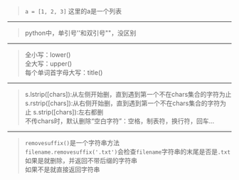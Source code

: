 >`a = [1, 2, 3]` 这里的a是一个列表
---
>python中，单引号''和双引号""，没区别
---
>全小写：lower()  
>全大写：upper()  
>每个单词首字母大写：title()
---
>s.lstrip([chars]):从左侧开始删，直到遇到第一个不在chars集合的字符为止
>s.rstrip([chars]):从右侧开始删，直到遇到第一个不在chars集合的字符为止
>s.strip([chars]):左右都删  
>不传chars时，默认删除“空白字符”：空格，制表符，换行符，回车...
---
>`removesuffix()`是一个字符串方法  
>`filename.removesuffix('.txt')`会检查`filename`字符串的末尾是否是`.txt`  
>如果是就删除，并返回不带后缀的字符串  
>如果不是就直接返回字符串  
